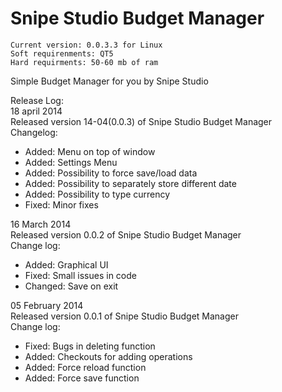 Snipe Studio Budget Manager
===
~~~~~~~~~~
Current version: 0.0.3.3 for Linux
Soft requirenments: QT5
Hard requirments: 50-60 mb of ram
~~~~~~~~~~

Simple Budget Manager for you by Snipe Studio

Release Log:    
18 april 2014   
	Released version 14-04(0.0.3) of Snipe Studio Budget Manager   
	Changelog:      
* Added:        Menu on top of window
* Added:        Settings Menu
* Added:        Possibility to force save/load data
* Added:        Possibility to separately store different date
* Added:        Possibility to type currency
* Fixed:        Minor fixes
	
16 March 2014   
	Released version 0.0.2 of Snipe Studio Budget Manager   
	Change log:     
* Added:	Graphical UI
* Fixed: 	Small issues in code
* Changed:	Save on exit
		
05 February 2014        
Released version 0.0.1 of Snipe Studio Budget Manager   
Change log:     
* Fixed:	Bugs in deleting function
* Added:	Checkouts for adding operations
* Added:	Force reload function
* Added:	Force save function
